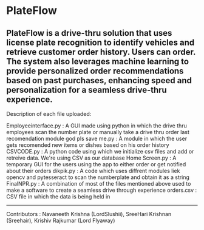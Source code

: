 # PlateFlow
PlateFlow is a drive-thru solution that uses license plate recognition to identify vehicles and retrieve customer order history. Users can order. The system also leverages machine learning to provide personalized order recommendations based on past purchases, enhancing speed and personalization for a seamless drive-thru experience.
---------------------------------------------------------------------------------------------------------------------------------------------------------------------------------------------------------------------------------------------------------------------------

Description of each file uploaded:

Employeeinterface.py : A GUI made using python in which the drive thru employees scan the number plate or manually take a drive thru order
last recomendation module god pls save me.py : A module in which the user gets recomended new items or dishes based on his order history 
CSVCODE.py : A python code using which we initialize csv files and add or retreive data. We're using CSV as our database
Home Screen.py : A  temporary GUI for the users using the app to either order or get notified about their orders
dikpik.py : A code which uses diffrent modules liek opencv and pytesseract to scan the numberplate and obtain it as a string 
FinalNPR.py : A combination of most of the files mentioned above used to make a software to create a seamless drive through experience 
orders.csv : CSV file in which the data is being held in 

---------------------------------------------------------------------------------------------------------------------------------------------------------------------------------------------------------------------------------------------------------------------------



Contributors : Navaneeth Krishna (LordSlushii), SreeHari Krishnan (Sreehair), Krishiv Rajkumar (Lord Flyaway)
